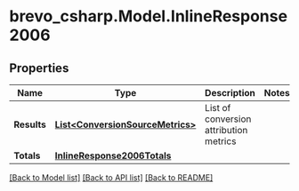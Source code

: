 # brevo_csharp.Model.InlineResponse2006
## Properties

Name | Type | Description | Notes
------------ | ------------- | ------------- | -------------
**Results** | [**List&lt;ConversionSourceMetrics&gt;**](ConversionSourceMetrics.md) | List of conversion attribution metrics | 
**Totals** | [**InlineResponse2006Totals**](InlineResponse2006Totals.md) |  | 

[[Back to Model list]](../README.md#documentation-for-models) [[Back to API list]](../README.md#documentation-for-api-endpoints) [[Back to README]](../README.md)

